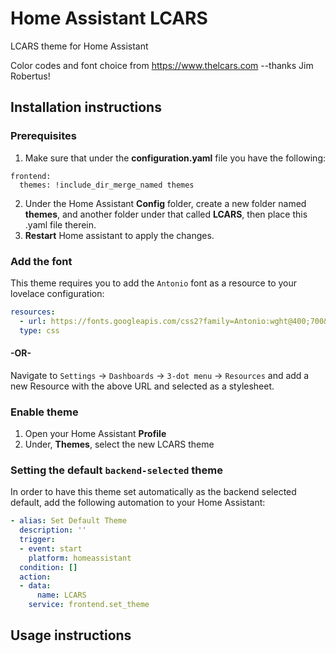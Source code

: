 # Home Assistant LCARS
LCARS theme for Home Assistant

Color codes and font choice from https://www.thelcars.com
    --thanks Jim Robertus!

## Installation instructions
### Prerequisites

1. Make sure that under the **configuration.yaml** file you have the following:

```
frontend:
  themes: !include_dir_merge_named themes
```

2. Under the Home Assistant **Config** folder, create a new folder named **themes**, and another folder under that called **LCARS**, then place this .yaml file therein. 
3. **Restart** Home assistant to apply the changes.

### Add the font
This theme requires you to add the `Antonio` font as a resource to your lovelace configuration:
```yaml
resources:
  - url: https://fonts.googleapis.com/css2?family=Antonio:wght@400;700&display=swap
  type: css
```
#### -OR-
Navigate to `Settings` → `Dashboards` → `3-dot menu` → `Resources` and add a new Resource with the above URL and selected as a stylesheet.

### Enable theme
1. Open your Home Assistant **Profile**
2. Under, **Themes**, select the new LCARS theme

### Setting the default `backend-selected` theme
In order to have this theme set automatically as the backend selected default, add the following automation to your Home Assistant:
```yaml
- alias: Set Default Theme
  description: ''
  trigger:
  - event: start
    platform: homeassistant
  condition: []
  action:
  - data:
      name: LCARS
    service: frontend.set_theme
```
## Usage instructions
